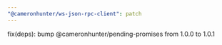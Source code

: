 ```yaml
---
"@cameronhunter/ws-json-rpc-client": patch
---
```


fix(deps): bump @cameronhunter/pending-promises from 1.0.0 to 1.0.1
